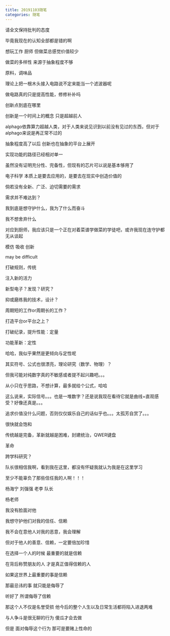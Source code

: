```yaml
---
title: 20191103随笔
categories: 随笔
---
```




请全文保持批判的态度

毕竟我现在的认知全部都是错的啊



想玩工作 厨师 但做菜总感觉价值较少

做菜的多样性 来源于抽象程度不够

原料，调味品

理论上把一根木头接入电路说不定来能当一个滤波器呢

做电路真的只是提高性能，修修补补吗

创新点到底在哪里

创新是一个时间上的概念 只是超越前人

alphago依靠算力超越人类，对于人类来说见识到以前没有见过的东西，但对于alphago来说是再正常不过的

抽象程度高了以后 创新也在抽象的平台上展开

实现功能的路径已经相对单一

虽然没有证明充分性、完备性，但现有的芯片可以说是基本够用了

电子科学 本质上是要去应用的，是要去在现实中创造价值的

倘若没有全新、广泛、迫切需要的需求

需求并不难达到？

我到底是想守护什么，我为了什么而奋斗

我不想舍弃什么

对应到厨师，我应该只是一个正在对着菜谱学做菜的学徒吧，或许我现在连守护都无从谈起

模仿 吸收 创新

may be difficult

打破规则，传统

注入新的活力

新型电子？发现？研究？

抑或磨练我的技术，设计？

周期短的工作or周期长的工作？

打造平台or平台之上？

打破纪录，提升性能：定量

功能革新：定性

哈哈，我似乎果然是更倾向与定性呢

其实符号、公式也很漂亮，理论研究（数学、物理）？

但我可能对纯数字真的不敏感或者提不起兴趣吧。。。

从小只在乎思路，不想计算，最多就给个公式，哈哈

这么说来，实际信号。。。也是一堆数字？还是说我现在看待它就是曲线+直观感受？好像还真是。。。

追求价值没什么问题，否则仅仅娱乐自己的话似乎也。。。太孤芳自赏了。。。

很快就会饱和

传统越是完备，革新就越是困难，封建统治，QWER键盘

革命

跨学科研究？

队长很相信我啊，看到我在这里，都没有怀疑我就认为我是在这里学习

至少不能辜负了那些信任我的人啊！！！



杨海宁 刘强强 老李 队长

杨老师



我没有脸面对他



我想守护他们对我的信任、信赖



我不会在意他人对我的恶意，我会理解

但对于他人的善意、信赖，一定要倍加珍惜



在选择一个人的时候 最重要的就是信赖

在背后称赞朋友的人 才是真正值得信赖的人

如果这世界上最重要的事是信赖

那最忌讳的事 就只能是侮辱了

听好了 所谓侮辱了信赖

那这个人不仅是名誉受损 他今后的整个人生以及日常生活都将陷入进退两难



与人争斗是很无聊的行为 傻瓜才会去做

但是 面对侮辱这个行为 那可是要赌上性命的

